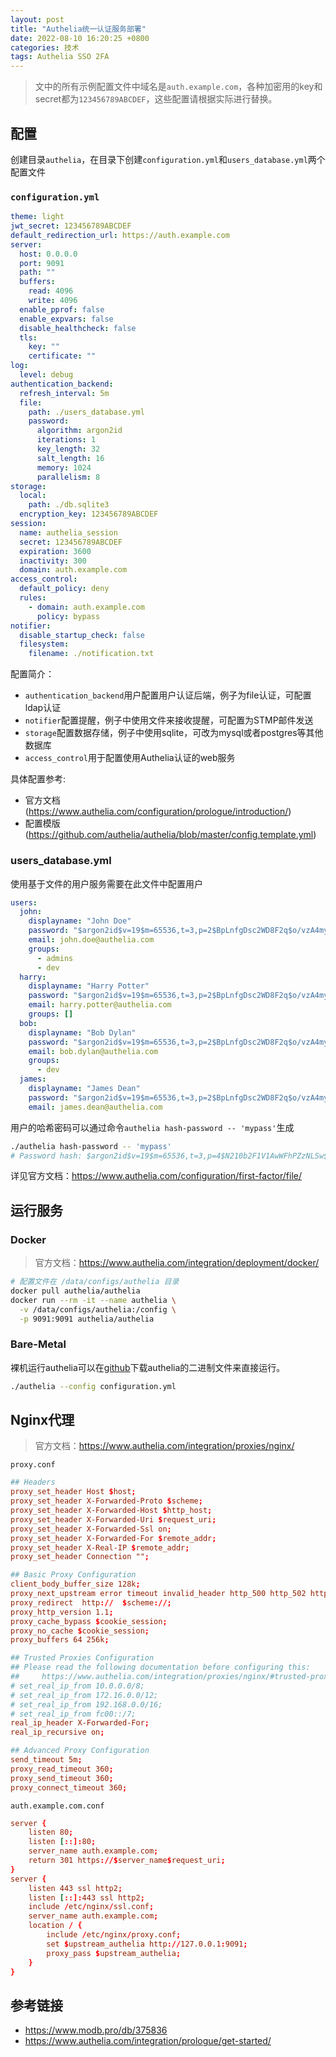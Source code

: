 ```yaml
---
layout: post
title: "Authelia统一认证服务部署"
date: 2022-08-10 16:20:25 +0800
categories: 技术
tags: Authelia SSO 2FA
---
```


> 文中的所有示例配置文件中域名是`auth.example.com`，各种加密用的key和secret都为`123456789ABCDEF`，这些配置请根据实际进行替换。

## 配置

创建目录`authelia`，在目录下创建`configuration.yml`和`users_database.yml`两个配置文件

### `configuration.yml`

```yaml
theme: light
jwt_secret: 123456789ABCDEF
default_redirection_url: https://auth.example.com
server:
  host: 0.0.0.0
  port: 9091
  path: ""
  buffers:
    read: 4096
    write: 4096
  enable_pprof: false
  enable_expvars: false
  disable_healthcheck: false
  tls:
    key: ""
    certificate: ""
log:
  level: debug
authentication_backend:
  refresh_interval: 5m
  file:
    path: ./users_database.yml
    password:
      algorithm: argon2id
      iterations: 1
      key_length: 32
      salt_length: 16
      memory: 1024
      parallelism: 8
storage:
  local:
    path: ./db.sqlite3
  encryption_key: 123456789ABCDEF
session:
  name: authelia_session
  secret: 123456789ABCDEF
  expiration: 3600
  inactivity: 300
  domain: auth.example.com
access_control:
  default_policy: deny
  rules:
    - domain: auth.example.com
      policy: bypass
notifier:
  disable_startup_check: false
  filesystem:
    filename: ./notification.txt
```

配置简介：

* `authentication_backend`用户配置用户认证后端，例子为file认证，可配置ldap认证
* `notifier`配置提醒，例子中使用文件来接收提醒，可配置为STMP邮件发送
* `storage`配置数据存储，例子中使用sqlite，可改为mysql或者postgres等其他数据库
* `access_control`用于配置使用Authelia认证的web服务

具体配置参考:

* 官方文档(https://www.authelia.com/configuration/prologue/introduction/)
* 配置模版(https://github.com/authelia/authelia/blob/master/config.template.yml)

### users_database.yml

使用基于文件的用户服务需要在此文件中配置用户

```yaml
users:
  john:
    displayname: "John Doe"
    password: "$argon2id$v=19$m=65536,t=3,p=2$BpLnfgDsc2WD8F2q$o/vzA4myCqZZ36bUGsDY//8mKUYNZZaR0t4MFFSs+iM"
    email: john.doe@authelia.com
    groups:
      - admins
      - dev
  harry:
    displayname: "Harry Potter"
    password: "$argon2id$v=19$m=65536,t=3,p=2$BpLnfgDsc2WD8F2q$o/vzA4myCqZZ36bUGsDY//8mKUYNZZaR0t4MFFSs+iM"
    email: harry.potter@authelia.com
    groups: []
  bob:
    displayname: "Bob Dylan"
    password: "$argon2id$v=19$m=65536,t=3,p=2$BpLnfgDsc2WD8F2q$o/vzA4myCqZZ36bUGsDY//8mKUYNZZaR0t4MFFSs+iM"
    email: bob.dylan@authelia.com
    groups:
      - dev
  james:
    displayname: "James Dean"
    password: "$argon2id$v=19$m=65536,t=3,p=2$BpLnfgDsc2WD8F2q$o/vzA4myCqZZ36bUGsDY//8mKUYNZZaR0t4MFFSs+iM"
    email: james.dean@authelia.com
```

用户的哈希密码可以通过命令`authelia hash-password -- 'mypass'`生成

```bash
./authelia hash-password -- 'mypass'
# Password hash: $argon2id$v=19$m=65536,t=3,p=4$N210b2F1V1AwWFhPZzNLSw$2fD9Y6EOomWyoLPlDy+8sSr35kt1v9On9lYCIWFZD+w
```

详见官方文档：https://www.authelia.com/configuration/first-factor/file/


## 运行服务

### Docker

> 官方文档：https://www.authelia.com/integration/deployment/docker/

```bash
# 配置文件在 /data/configs/authelia 目录
docker pull authelia/authelia
docker run --rm -it --name authelia \
  -v /data/configs/authelia:/config \
  -p 9091:9091 authelia/authelia
```

### Bare-Metal

裸机运行authelia可以在[github](https://github.com/authelia/authelia/releases)下载authelia的二进制文件来直接运行。

```bash
./authelia --config configuration.yml
```

## Nginx代理

> 官方文档：https://www.authelia.com/integration/proxies/nginx/

`proxy.conf`

```conf
## Headers
proxy_set_header Host $host;
proxy_set_header X-Forwarded-Proto $scheme;
proxy_set_header X-Forwarded-Host $http_host;
proxy_set_header X-Forwarded-Uri $request_uri;
proxy_set_header X-Forwarded-Ssl on;
proxy_set_header X-Forwarded-For $remote_addr;
proxy_set_header X-Real-IP $remote_addr;
proxy_set_header Connection "";

## Basic Proxy Configuration
client_body_buffer_size 128k;
proxy_next_upstream error timeout invalid_header http_500 http_502 http_503; ## Timeout if the real server is dead.
proxy_redirect  http://  $scheme://;
proxy_http_version 1.1;
proxy_cache_bypass $cookie_session;
proxy_no_cache $cookie_session;
proxy_buffers 64 256k;

## Trusted Proxies Configuration
## Please read the following documentation before configuring this:
##     https://www.authelia.com/integration/proxies/nginx/#trusted-proxies
# set_real_ip_from 10.0.0.0/8;
# set_real_ip_from 172.16.0.0/12;
# set_real_ip_from 192.168.0.0/16;
# set_real_ip_from fc00::/7;
real_ip_header X-Forwarded-For;
real_ip_recursive on;

## Advanced Proxy Configuration
send_timeout 5m;
proxy_read_timeout 360;
proxy_send_timeout 360;
proxy_connect_timeout 360;
```

`auth.example.com.conf`

```conf
server {
    listen 80;
    listen [::]:80;
    server_name auth.example.com;
    return 301 https://$server_name$request_uri;
}
server {
    listen 443 ssl http2;
    listen [::]:443 ssl http2;
    include /etc/nginx/ssl.conf;
    server_name auth.example.com;
    location / {
        include /etc/nginx/proxy.conf;
        set $upstream_authelia http://127.0.0.1:9091;
        proxy_pass $upstream_authelia;
    }
}
```

## 参考链接

* https://www.modb.pro/db/375836
* https://www.authelia.com/integration/prologue/get-started/
